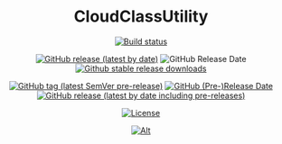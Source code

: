 <div align="center">

# CloudClassUtility

[![Build status](https://ci.appveyor.com/api/projects/status/5utm8n3uw2ej8nbt?svg=true)](https://ci.appveyor.com/project/Cookie987/cloudclassutility)

[![GitHub release (latest by date)](https://img.shields.io/github/v/release/Cookie987/CloudClassUtility?logo=github)](https://github.com/Cookie987/CloudClassUtility/releases)
![GitHub Release Date](https://img.shields.io/github/release-date/Cookie987/CloudClassUtility)
[![Github stable release downloads](https://img.shields.io/github/downloads/Cookie987/CloudClassUtility/latest/total.svg?label=downloads&logo=github&cacheSeconds=600)](https://github.com/Cookie987/CloudClassUtilityreleases/latest)

[![GitHub tag (latest SemVer pre-release)](https://img.shields.io/github/v/tag/Cookie987/CloudClassUtility?color=orange&include_prereleases&label=preview&sort=date&logo=github)](https://github.com/Cookie987/CloudClassUtility/tags)
[![GitHub (Pre-)Release Date](https://img.shields.io/github/release-date-pre/Cookie987/CloudClassUtility?label=preview%20date)](https://github.com/Cookie987/CloudClassUtility/releases)
[![GitHub release (latest by date including pre-releases)](https://img.shields.io/github/downloads-pre/Cookie987/CloudClassUtility/latest/total?label=downloads&logo=github)](https://github.com/Cookie987/CloudClassUtility/releases)

[![License](https://img.shields.io/github/license/Cookie987/CloudClassUtility.svg?label=License&logo=gnu)](https://github.com/Cookie987/CloudClassUtility/blob/main/LICENSE.md)

[![Alt](https://repobeats.axiom.co/api/embed/bd418cb285929486c83bfa7e797eff5ac913da33.svg "Repobeats analytics image")](https://github.com/Cookie987/CloudClassUtility)
</div>

